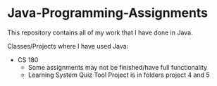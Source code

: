 # Java-Programming-Assignments

This repository contains all of my work that I have done in Java.

Classes/Projects where I have used Java:
* CS 180
  * Some assignments may not be finished/have full functionality
  * Learning System Quiz Tool Project is in folders project 4 and 5
